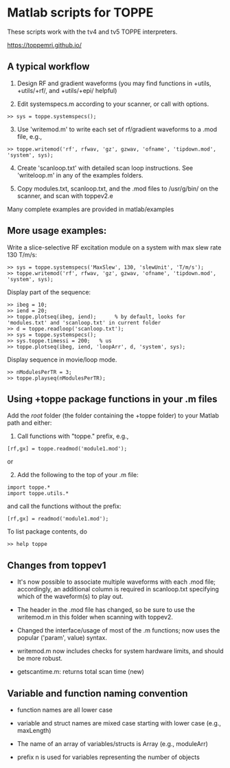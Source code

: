 # Matlab scripts for TOPPE

These scripts work with the tv4 and tv5 TOPPE interpreters.

https://toppemri.github.io/


## A typical workflow

1. Design RF and gradient waveforms (you may find functions in +utils, +utils/+rf/, and +utils/+epi/ helpful)

2. Edit systemspecs.m according to your scanner, or call with options.
```
>> sys = toppe.systemspecs();
```

3. Use 'writemod.m' to write each set of rf/gradient waveforms to a .mod file, e.g.,
```
>> toppe.writemod('rf', rfwav, 'gz', gzwav, 'ofname', 'tipdown.mod', 'system', sys);
```

4. Create 'scanloop.txt' with detailed scan loop instructions.
   See 'writeloop.m' in any of the examples folders.

5. Copy modules.txt, scanloop.txt, and the .mod files to /usr/g/bin/ on the scanner, and scan with toppev2.e

Many complete examples are provided in matlab/examples


## More usage examples:

Write a slice-selective RF excitation module on a system with max slew rate 130 T/m/s:
```
>> sys = toppe.systemspecs('MaxSlew', 130, 'slewUnit', 'T/m/s');
>> toppe.writemod('rf', rfwav, 'gz', gzwav, 'ofname', 'tipdown.mod', 'system', sys);
```

Display part of the sequence:
```
>> ibeg = 10;
>> iend = 20;
>> toppe.plotseq(ibeg, iend);      % by default, looks for 'modules.txt' and 'scanloop.txt' in current folder
>> d = toppe.readloop('scanloop.txt');
>> sys = toppe.systemspecs();
>> sys.toppe.timessi = 200;   % us
>> toppe.plotseq(ibeg, iend, 'loopArr', d, 'system', sys);
```

Display sequence in movie/loop mode.
```
>> nModulesPerTR = 3;
>> toppe.playseq(nModulesPerTR);
```

## Using +toppe package functions in your .m files

Add the *root* folder (the folder containing the +toppe folder) to your Matlab path and either:

1. Call functions with "toppe." prefix, e.g.,
```
[rf,gx] = toppe.readmod('module1.mod');
```

or

2. Add the following to the top of your .m file:
```
import toppe.*
import toppe.utils.*
```
and call the functions without the prefix:
```
[rf,gx] = readmod('module1.mod');
```

To list package contents, do
```
>> help toppe
```

## Changes from toppev1

* It's now possible to associate multiple waveforms with each .mod file; accordingly, an additional column is required in scanloop.txt specifying which of the waveform(s) to play out.

* The header in the .mod file has changed, so be sure to use the writemod.m in this folder when scanning with toppev2.

* Changed the interface/usage of most of the .m functions; now uses the popular ('param', value) syntax.

* writemod.m now includes checks for system hardware limits, and should be more robust.

* getscantime.m: returns total scan time (new)

## Variable and function naming convention

* function names are all lower case

* variable and struct names are mixed case starting with lower case (e.g., maxLength)

* The name of an array of variables/structs is <variable name>Array (e.g., moduleArr)

* prefix n is used for variables representing the number of objects

